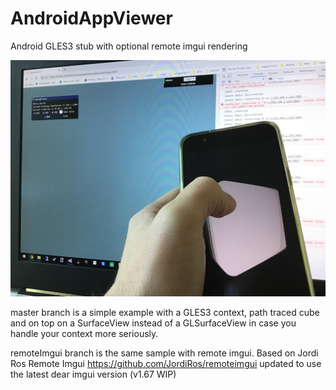 # AndroidAppViewer
Android GLES3 stub with optional remote imgui rendering

![Image of dear imgui](https://github.com/CedricGuillemet/AndroidAppViewer/blob/master/remoteImgui.jpg)

master branch is a simple example with a GLES3 context, path traced cube and on top on a SurfaceView instead of a GLSurfaceView in case you handle your context more seriously.

remoteImgui branch is the same sample with remote imgui.
Based on Jordi Ros Remote Imgui https://github.com/JordiRos/remoteimgui 
updated to use the latest dear imgui version (v1.67 WIP)
